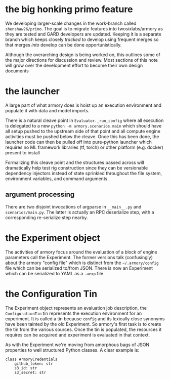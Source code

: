 # the big honking primo feature

We developing larger-scale changes in the work-branch called `shenshaw26/primo`.
The goal is to migrate features into twosixlabs/armory as they are tested and
GARD developers are updated. Keeping it is a separate branch which keeps closely
_tracked to_ develop using frequent merges so that merges _into_ develop
can be done opportunistically.

Although the overarching design is being worked on, this outlines some of the
major directions for discussion and review. Most sections of this note will
grow over the development effort to become their own design documents

# the launcher

A large part of what armory does is hoist up an execution environment and
populate it with data and model imports.

There is a natural cleave point in `Evaluator._run_config` where all execution
is delegated to a new `python -m armory.scenarios.main` which should have all
setup pushed to the upstream side of that point and all compute engine
activities must be pushed below the cleave. Once this has been done, the
launcher code can then be pulled off into pure-python launcher which requires
no ML framework libraries (tf, torch) or other platform (e.g. docker) present
to install

Formalizing this cleave point and the structures passed across will dramatically
help test rig construction since they can be versionable dependency injectors
instead of state sprinkled throughout the file system, environment variables, and
command arguments.

## argument processing

There are two disjoint invocations of argparse in `__main__.py` and `scenarios/main.py`.
The latter is actually an RPC deserialize step, with a corresponding re-serialize
step nearby.

# the Experiment object

The activities of armory focus around the evaluation of a block of engine
parameters call the Experiment. The former versions talk (confusingly) about
the armory "config file" which is distinct from the `~/.armory/config` file which
can be serialized to/from JSON. There is now an Experiment which can be serialized
to YAML as a `.aexp` file.

# the Configuration Tin

The Experiment object represents an evaluation job description, the `ConfigurationTin`
tin represents the execution environment for an experiment.  It is called a tin
because `config` and its lexically close synonyms have been tainted by the old
Experiment. So armory's first task is to create the tin from the various sources.
Once the tin is populated, the resources it requires can be acquired and experiment
is evaluated in that context.

As with the Experiment we're moving from amorphous bags of JSON properties to
well structured Python classes. A clear example is:

    class ArmoryCredentials
        github_token: str
        s3_id: str
        s3_secret: str
